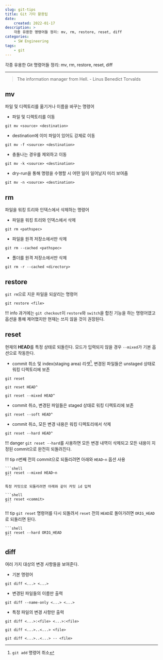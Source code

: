 ```yaml
---
slug: git-tips
title: Git 기타 활용팁
date:
    created: 2022-01-17
description: >
    각종 유용한 명령어들 정리: mv, rm, restore, reset, diff
categories:
    - SW Engineering
tags:
    - git
---
```


각종 유용한 Git 명령어들 정리: mv, rm, restore, reset, diff  

<!-- more -->

---

> The information manager from Hell. - Linus Benedict Torvalds

## mv

파일 및 디렉토리를 옮기거나 이름을 바꾸는 명령어  

- 파일 및 디렉토리를 이동

```shell
git mv <source> <destination>
```

- destination에 이미 파일이 있어도 강제로 이동

```shell
git mv -f <source> <destination>
```

- 충돌나는 경우를 제외하고 이동

```shell
git mv -k <source> <destination>
```

- dry-run을 통해 명령을 수행할 시 어떤 일이 일어날지 미리 보여줌

```shell
git mv -n <source> <destination>
```

## rm

파일을 워킹 트리와 인덱스에서 삭제하는 명령어  

- 파일을 워킹 트리와 인덱스에서 삭제

```shell
git rm <pathspec>
```

- 파일을 원격 저장소에서만 삭제

```shell
git rm --cached <pathspec>
```

- 폴더를 원격 저장소에서만 삭제

```shell
git rm -r --cached <directory>
```

## restore

`git rm`으로 지운 파일을 되살리는 명령어  

```shell
git restore <file>
```

!!! info
    과거에는 `git checkout`이 `restore`와 `switch`을 합친 기능을 하는 명령어였고 옵션을 통해 제어했지만 현재는 쓰지 않을 것이 권장된다.  

## reset

현재의 **HEAD**를 특정 상태로 되돌린다. 모드가 입력되지 않을 경우 `--mixed`가 기본 옵션으로 작동한다.  

- commit 취소 및 index(staging area) 리셋[^1], 변경된 파일들은 unstaged 상태로 워킹 디렉토리에 보존

[^1]: `git add` 명령어 취소  

```shell
git reset
```

```shell
git reset HEAD^
```

```shell
git reset --mixed HEAD^
```

- commit 취소, 변경된 파일들은 staged 상태로 워킹 디렉토리에 보존

```shell
git reset --soft HEAD^
```

- commit 취소, 모든 변경 내용은 워킹 디렉토리에서 삭제

```shell
git reset --hard HEAD^
```

!!! danger
    `git reset --hard`를 사용하면 모든 변경 내역이 삭제되고 모든 내용이 지정된 commit으로 완전히 되돌려진다.  

!!! tip
    n번째 전의 commit으로 되돌리려면 아래와 `HEAD~n` 옵션 사용  

    ```shell
    git reset --mixed HEAD~n
    ```

    특정 커밋으로 되돌리려면 아래와 같이 커밋 id 입력

    ```shell
    git reset <commit>
    ```

!!! tip
    `git reset` 명령어를 다시 되돌려서 `reset` 전의 `HEAD`로 돌아가려면 `ORIG_HEAD`로 되돌리면 된다.  
    
    ```shell
    git reset --hard ORIG_HEAD
    ```

## diff

여러 가지 대상의 변경 사항들을 보여준다.  

- 기본 명령어

```shell
git diff <...> <...>
```

- 변경된 파일들의 이름만 출력

```shell
git diff --name-only <...> <...>
```

- 특정 파일의 변경 사항만 출력

```shell
git diff <...>:<file> <...>:<file>
```

```shell
git diff <...>..<...> <file>
```

```shell
git diff <...>..<...> -- <file>
```
